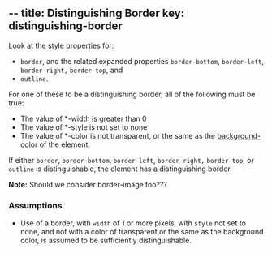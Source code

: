 --
title: Distinguishing Border
key: distinguishing-border
--

Look at the style properties for:
- `border`, and the related expanded properties `border-bottom`, `border-left`, `border-right,` `border-top`, and
- `outline`.

For one of these to be a distinguishing border, all of the following must be true:

* The value of *-width is greater than 0
* The value of *-style is not set to none 
* The value of *-color is not transparent, or the same as the [background-color](#background-color) of the element.

If either `border`, `border-bottom`, `border-left`, `border-right,` `border-top`, or `outline` is distinguishable, the element has a distinguishing border.

**Note:** Should we consider border-image too???

### Assumptions
* Use of a border, with `width` of 1 or more pixels, with `style` not set to none, and not with a color of transparent or the same as the background color, is assumed to be sufficiently distinguishable.
